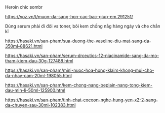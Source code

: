 Heroin chic
sombr

https://voz.vn/t/muon-da-sang-hon-cac-bac-giup-em.291251/

Dùng serum phải đi đôi vs toner, bôi kem chống nắg hàng ngày và che chắn kĩ

https://hasaki.vn/san-pham/sua-duong-the-vaseline-diu-mat-sang-da-350ml-88621.html

https://hasaki.vn/san-pham/serum-drceutics-12-niacinamide-sang-da-mo-tham-kiem-dau-30g-127488.html

https://hasaki.vn/san-pham/mini-nuoc-hoa-hong-klairs-khong-mui-cho-da-nhay-cam-20ml-198055.html

https://hasaki.vn/san-pham/kem-chong-nang-beplain-nang-tong-kiem-dau-min-li-50ml-125900.html

https://hasaki.vn/san-pham/tinh-chat-cocoon-nghe-hung-yen-x2-2-sang-da-chuyen-sau-30ml-102383.html